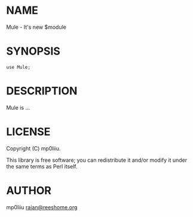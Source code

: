 # NAME

Mule - It's new $module

# SYNOPSIS

    use Mule;

# DESCRIPTION

Mule is ...

# LICENSE

Copyright (C) mp0liiu.

This library is free software; you can redistribute it and/or modify
it under the same terms as Perl itself.

# AUTHOR

mp0liiu <raian@reeshome.org>
